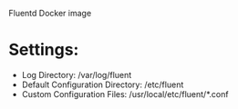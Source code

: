 Fluentd Docker image

# Settings:
- Log Directory: /var/log/fluent
- Default Configuration Directory: /etc/fluent
- Custom Configuration Files: /usr/local/etc/fluent/*.conf

